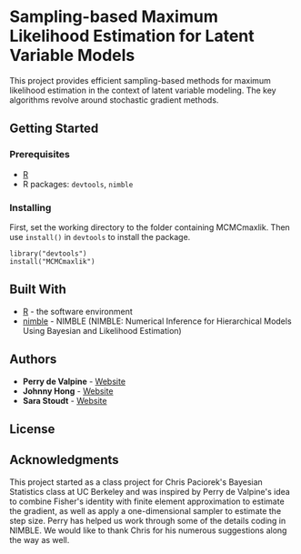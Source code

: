 # Sampling-based Maximum Likelihood Estimation for Latent Variable Models

This project provides efficient sampling-based methods for maximum likelihood estimation in the context of latent variable modeling. The key algorithms revolve around stochastic gradient methods.

## Getting Started

### Prerequisites

* [R](https://www.r-project.org/)
* R packages: `devtools`, `nimble`


### Installing

First, set the working directory to the folder containing MCMCmaxlik. Then use `install()` in `devtools` to install the package.

```
library("devtools")
install("MCMCmaxlik")
```

## Built With

* [R](https://www.r-project.org/) - the software environment
* [nimble](https://r-nimble.org/) - NIMBLE (NIMBLE: Numerical Inference for Hierarchical Models Using Bayesian and Likelihood Estimation)

## Authors

* **Perry de Valpine**  - [Website](https://nature.berkeley.edu/~pdevalpine/)
* **Johnny Hong**  - [Website](https://jcyhong.github.io/)
* **Sara Stoudt** - [Website](https://www.stat.berkeley.edu/~sstoudt/)

## License

## Acknowledgments

This project started as a class project for Chris Paciorek's Bayesian Statistics class at UC Berkeley and was inspired by Perry de Valpine's idea to combine Fisher's identity with finite element approximation to estimate the gradient, as well as apply a one-dimensional sampler to estimate the step size. Perry has helped us work through some of the details coding in NIMBLE. We would like to thank Chris for his numerous suggestions along the way as well.
